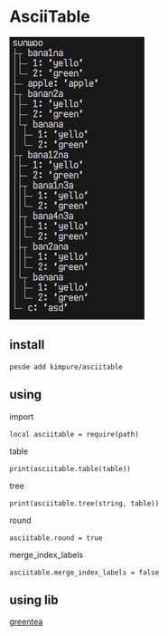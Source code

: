 # AsciiTable
<img src="https://raw.githubusercontent.com/kimpure/asciitable-luau/refs/heads/master/image/tree.png">


## install
```
pesde add kimpure/asciitable
```

## using

import
```luau
local asciitable = require(path)
```

table
```luau
print(asciitable.table(table))
```

tree
```luau
print(asciitable.tree(string, table))
```

round
```luau
asciitable.round = true
```

merge_index_labels
```luau
asciitable.merge_index_labels = false
```

## using lib
[greentea](https://github.com/Corecii/GreenTea) <br>

